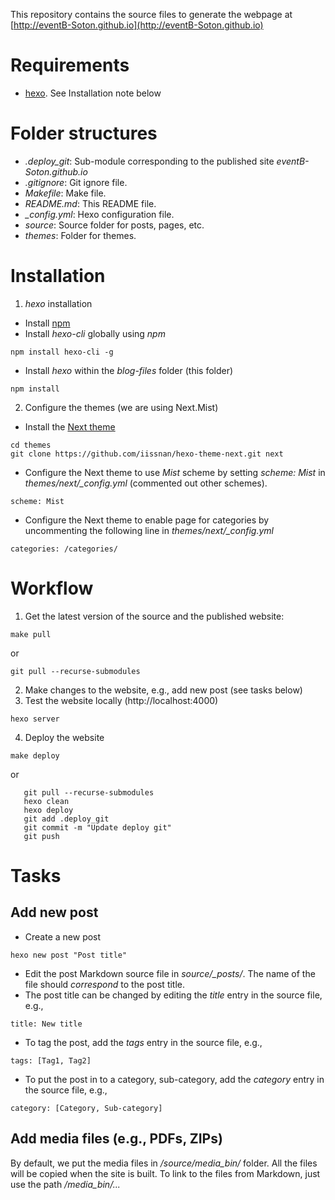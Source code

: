 This repository contains the source files to generate the webpage at [http://eventB-Soton.github.io](http://eventB-Soton.github.io)

# Requirements #
- [hexo](https://hexo.io). See Installation note below

# Folder structures #
- *.deploy_git*: Sub-module corresponding to the published site *eventB-Soton.github.io*
- *.gitignore*: Git ignore file.
- *Makefile*: Make file.
- *README.md*: This README file.
- *_config.yml*: Hexo configuration file.
- *source*: Source folder for posts, pages, etc.
- *themes*: Folder for themes.

# Installation #
1. *hexo* installation
- Install [npm](http://nodejs.org)
- Install *hexo-cli* globally using *npm*
```
npm install hexo-cli -g
```
- Install *hexo* within the *blog-files* folder (this folder)
```
npm install
```
2. Configure the themes (we are using Next.Mist)
- Install the [Next theme](https://github.com/iissnan/hexo-theme-next)
```
cd themes
git clone https://github.com/iissnan/hexo-theme-next.git next
```
- Configure the Next theme to use *Mist* scheme by setting *scheme: Mist* in *themes/next/_config.yml* (commented out other schemes).
```
scheme: Mist
```
- Configure the Next theme to enable page for categories by uncommenting the following line in *themes/next/_config.yml*
```
categories: /categories/
```

# Workflow #
1. Get the latest version of the source and the published website:
```
make pull
```
   or 
```
git pull --recurse-submodules
```
2. Make changes to the website, e.g., add new post (see tasks below)
3. Test the website locally (http://localhost:4000)
```
hexo server
```
4. Deploy the website
```
make deploy
```
   or
```
   git pull --recurse-submodules
   hexo clean
   hexo deploy
   git add .deploy_git
   git commit -m "Update deploy git"
   git push
```

# Tasks #
## Add new post #
- Create a new post
```
hexo new post "Post title"
```
- Edit the post Markdown source file in *source/_posts/*. The name of the file should *correspond* to the post title.
- The post title can be changed by editing the *title* entry in the source file, e.g.,
```
title: New title
```
- To tag the post, add the *tags* entry in the source file, e.g.,
```
tags: [Tag1, Tag2]
```
- To put the post in to a category, sub-category, add the *category* entry in the source file, e.g.,
```
category: [Category, Sub-category]
```
## Add media files (e.g., PDFs, ZIPs) ##
By default, we put the media files in */source/media_bin/* folder. All the files will be copied when the site is built. To link to the files from Markdown, just use the path */media_bin/...*

